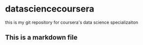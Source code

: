 datasciencecoursera
===================

this is my git repository for coursera's data science specializaiton

## This is a markdown file
